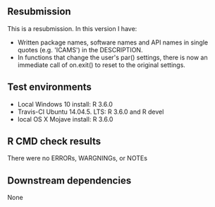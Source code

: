 ## Resubmission
This is a resubmission. In this version I have:
* Written package names, software names and API names in 
  single quotes (e.g. 'ICAMS') in the DESCRIPTION.
* In functions that change the user's par() settings,
  there is now an immediate call of on.exit() to reset
  to the original settings.

## Test environments
* Local Windows 10 install: R 3.6.0
* Travis-CI Ubuntu 14.04.5. LTS: R 3.6.0 and R devel
* local OS X Mojave install: R 3.6.0

## R CMD check results
There were no ERRORs, WARGNINGs, or NOTEs

## Downstream dependencies
None
